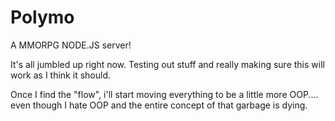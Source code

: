 # Polymo

A MMORPG NODE.JS server!

It's all jumbled up right now. Testing out stuff and really making sure this will work as I think it should.

Once I find the "flow", i'll start moving everything to be a little more OOP.... even though I hate OOP and the entire
concept of that garbage is dying.
